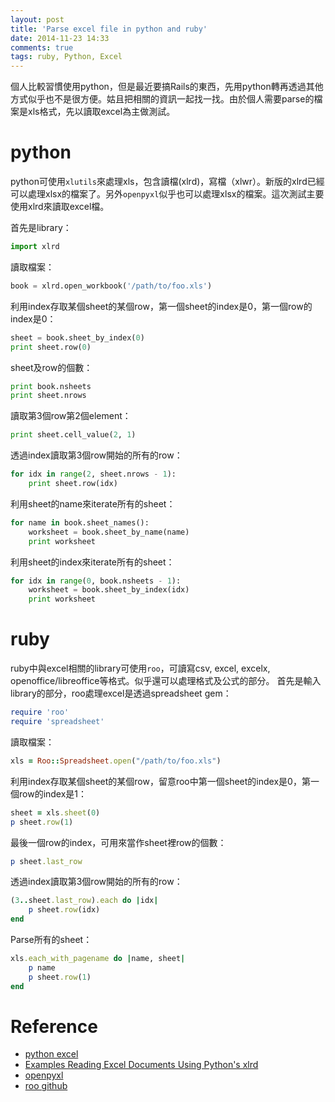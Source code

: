 ```yaml
---
layout: post
title: 'Parse excel file in python and ruby'
date: 2014-11-23 14:33
comments: true
tags: ruby, Python, Excel
---
```

個人比較習慣使用python，但是最近要搞Rails的東西，先用python轉再透過其他方式似乎也不是很方便。姑且把相關的資訊一起找一找。由於個人需要parse的檔案是xls格式，先以讀取excel為主做測試。

# python
python可使用`xlutils`來處理xls，包含讀檔(xlrd)，寫檔（xlwr）。新版的xlrd已經可以處理xlsx的檔案了。另外`openpyxl`似乎也可以處理xlsx的檔案。這次測試主要使用xlrd來讀取excel檔。

首先是library：

```python
import xlrd
```

讀取檔案：

```python
book = xlrd.open_workbook('/path/to/foo.xls')
```

利用index存取某個sheet的某個row，第一個sheet的index是0，第一個row的index是0：

```python
sheet = book.sheet_by_index(0)
print sheet.row(0)
```

sheet及row的個數：

```python
print book.nsheets
print sheet.nrows
```

讀取第3個row第2個element：

```python
print sheet.cell_value(2, 1)
```

透過index讀取第3個row開始的所有的row：

```python
for idx in range(2, sheet.nrows - 1):
    print sheet.row(idx)
```

利用sheet的name來iterate所有的sheet：
```python
for name in book.sheet_names():
    worksheet = book.sheet_by_name(name)
    print worksheet
```

利用sheet的index來iterate所有的sheet：

```python
for idx in range(0, book.nsheets - 1):
    worksheet = book.sheet_by_index(idx)
    print worksheet
```

# ruby
ruby中與excel相關的library可使用`roo`，可讀寫csv, excel, excelx, openoffice/libreoffice等格式。似乎還可以處理格式及公式的部分。
首先是輸入library的部分，roo處理excel是透過spreadsheet gem：

```ruby
require 'roo'
require 'spreadsheet'
```

讀取檔案：

```ruby
xls = Roo::Spreadsheet.open("/path/to/foo.xls")
```

利用index存取某個sheet的某個row，留意roo中第一個sheet的index是0，第一個row的index是1：

```ruby
sheet = xls.sheet(0)
p sheet.row(1)
```

最後一個row的index，可用來當作sheet裡row的個數：

```ruby
p sheet.last_row
```

透過index讀取第3個row開始的所有的row：

```ruby
(3..sheet.last_row).each do |idx|
    p sheet.row(idx)
end
```

Parse所有的sheet：

```ruby
xls.each_with_pagename do |name, sheet|
    p name
    p sheet.row(1)
end
```

# Reference
* [python excel](http://www.python-excel.org/)
* [Examples Reading Excel Documents Using Python's xlrd](http://www.youlikeprogramming.com/2012/03/examples-reading-excel-xls-documents-using-pythons-xlrd/)
* [openpyxl](https://openpyxl.readthedocs.org/en/latest/)
* [roo github](https://github.com/roo-rb/roo)

